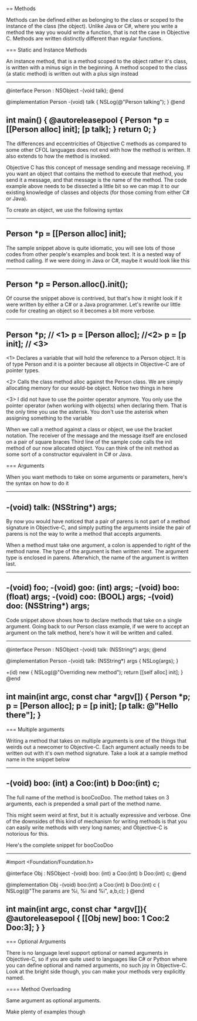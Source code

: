 
== Methods



Methods can be defined either as belonging to the class or scoped to the instance of the class (the object). Unlike Java or C#, where you write a method the way you would write a function, that is not the case in Objective C. Methods are written distinctly different than regular functions.

=== Static and Instance Methods

An instance method, that is a method scoped to the object rather it's class, is written with a minus sign in the beginning. A method scoped to the class (a static method) is written out with a plus sign instead

----
@interface Person : NSObject 
  -(void talk);
@end

@implementation Person
  -(void) talk {
    NSLog(@"Person talking");
  }
@end

int main() {
  @autoreleasepool {
    Person *p = [[Person alloc] init];
    [p talk];
  }
  return 0;
}
----

The differences and eccentricities of Objective C methods as compared to some other CFOL languages does not end with how the method is written. It also extends to how the method is invoked.

Objective C has this concept of message sending and message receiving. If you want an object that contains the method to execute that method, you send it a message, and that message is the name of the method. The code example above needs to be dissected a little bit so we can map it to our existing knowledge of classes and objects (for those coming from either C# or Java).

To create an object, we use the following syntax

----
Person *p = [[Person alloc] init];
----

The sample snippet above is quite idiomatic, you will see lots of those codes from other people's examples and book text. It is a nested way of method calling. If we were doing in Java or C#, maybe it would look like this

----
Person *p = Person.alloc().init();
----

Of course the snippet above is contrived, but that's how it might look if it were written by either a C# or a Java programmer. Let's rewrite our little code for creating an object so it becomes a bit more verbose.

----
Person *p; // <1>
p = [Person alloc]; //<2>
p = [p init]; // <3>
----

<1> Declares a variable that will hold the reference to a Person object. It is of type Person and it is a pointer because all objects in Objective-C are of pointer types.

<2> Calls the class method alloc against the Person class. We are simply allocating memory for our would-be object. Notice two things in here

<3> I did not have to use the pointer operator anymore. You only use the pointer operator (when working with objects) when declaring them. That is the only time you use the asterisk. You don't use the asterisk when assigning something to the variable

When we call a method against a class or object, we use the bracket notation. The receiver of the message and the message itself are enclosed on a pair of square braces
Third line of the sample code calls the init method of our now allocated object. You can think of the init method as some sort of a constructor equivalent in C# or Java.

=== Arguments

When you want methods to take on some arguments or parameters, here's the syntax on how to do it

----
-(void) talk: (NSString*) args;
----

By now you would have noticed that a pair of parens is not part of a method signature in Objective-C, and simply putting the arguments inside the pair of parens is not the way to write a method that accepts arguments.

When a method must take one argument, a colon is appended to right of the method name. The type of the argument is then written next. The argument type is enclosed in parens. Afterwhich, the name of the argument is written last.

----
-(void) foo;
-(void) goo: (int) args;
-(void) boo: (float) args;
-(void) coo: (BOOL) args;
-(void) doo: (NSString*) args;
----

Code snippet above shows how to declare methods that take on a single argument. Going back to our Person class example, if we were to accept an argument on the talk method, here's how it will be written and called.

----
@interface Person : NSObject
-(void) talk: (NSString*) args;
@end

@implementation Person
-(void) talk: (NSString*) args {
  NSLog(args);
}

+(id) new {
  NSLog(@"Overriding new method");
  return [[self alloc] init];
}
@end

int main(int argc, const char *argv[]) {
  Person *p;
  p = [Person alloc];
  p = [p init];
  [p talk: @"Hello there"];
}
----

=== Multiple arguments

Writing a method that takes on multiple arguments is one of the things that weirds out a newcomer to Objective-C. Each argument actually needs to be written out with it's own method signature. Take a look at a sample method name in the snippet below

----
-(void) boo: (int) a Coo:(int) b Doo:(int) c;
----

The full name of the method is booCooDoo. The method takes on 3 arguments, each is prepended a small part of the method name.

This might seem weird at first, but it is actually expressive and verbose. One of the downsides of this kind of mechanism for writing methods is that you can easily write methods with very long names; and Objective-C is notorious for this.

Here's the complete snippet for booCooDoo

----
#import <Foundation/Foundation.h>

@interface Obj : NSObject
-(void) boo: (int) a Coo:(int) b Doo:(int) c;
@end 

@implementation Obj
-(void) boo:(int) a Coo:(int) b Doo:(int) c {
  NSLog(@"The params are %i, %i and %i", a,b,c);
}
@end

int main(int argc, const char *argv[]){
  @autoreleasepool {
    [[Obj new] boo: 1 Coo:2 Doo:3];
  }
}
----

=== Optional Arguments

There is no language level support optional or named arguments in Objective-C, so if you are quite used to languages like C# or Python where you can define optional and named arguments, no such joy in Objective-C. Look at the bright side though, you can make your methods very explicitly named.



==== Method Overloading

Same argument as optional arguments.

Make plenty of examples though

